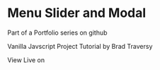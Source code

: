 # Menu Slider and Modal

Part of a Portfolio series on github

Vanilla Javscript Project Tutorial by Brad Traversy

View Live on
